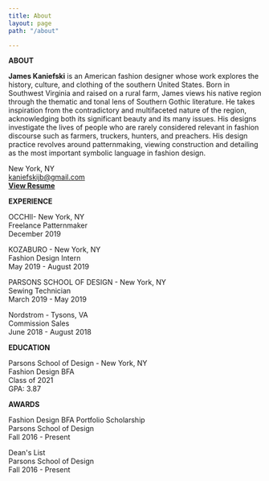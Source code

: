 ```yaml
---
title: About
layout: page
path: "/about"

---
```

**ABOUT**

**James Kaniefski** is an American fashion designer whose work explores the history, culture, and clothing of the southern United States. Born in Southwest Virginia and raised on a rural farm, James views his native region through the thematic and tonal lens of Southern Gothic literature. He takes inspiration from the contradictory and multifaceted nature of the region, acknowledging both its significant beauty and its many issues. His designs investigate the lives of people who are rarely considered relevant in fashion discourse such as farmers, truckers, hunters, and preachers. His design practice revolves around patternmaking, viewing construction and detailing as the most important symbolic language in fashion design.

New York, NY  
[kaniefskijb@gmail.com](mailto:kaniefskijb@gmail.com)  
[**View Resume**](https://drive.google.com/file/d/168gL-Z3YHDKkhA7HC0T0rEtZKC5XP-M2/view?usp=sharing)

**EXPERIENCE**

OCCHII- New York, NY  
Freelance Patternmaker  
December 2019

KOZABURO - New York, NY  
Fashion Design Intern  
May 2019 - August 2019

PARSONS SCHOOL OF DESIGN - New York, NY  
Sewing Technician  
March 2019 - May 2019

Nordstrom - Tysons, VA  
Commission Sales  
June 2018 - August 2018

**EDUCATION**

Parsons School of Design - New York, NY  
Fashion Design BFA  
Class of 2021  
GPA: 3.87

**AWARDS**

Fashion Design BFA Portfolio Scholarship  
Parsons School of Design  
Fall 2016 - Present

Dean's List  
Parsons School of Design  
Fall 2016 - Present